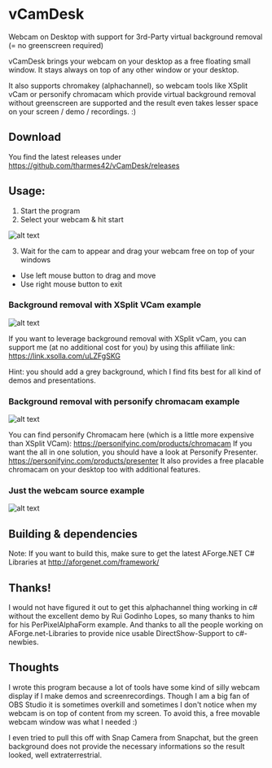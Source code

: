 # vCamDesk
Webcam on Desktop with support for 3rd-Party virtual background removal (= no greenscreen required)

vCamDesk brings your webcam on your desktop as a free floating small window. 
It stays always on top of any other window or your desktop.

It also supports chromakey (alphachannel), so webcam tools like XSplit vCam or personify chromacam 
which provide virtual background removal without greenscreen are supported and the
result even takes lesser space on your screen / demo / recordings. :)

## Download
You find the latest releases under https://github.com/tharmes42/vCamDesk/releases

## Usage:
1) Start the program
2) Select your webcam & hit start

![alt text](https://github.com/tharmes42/vCamDesk/blob/master/pagecontent/vDeskCam_screen1_startscreen.png "Initial Screen")

3) Wait for the cam to appear and drag your webcam free on top of your windows
- Use left mouse button to drag and move
- Use right mouse button to exit 

### Background removal with XSplit VCam example
![alt text](https://github.com/tharmes42/vCamDesk/blob/master/pagecontent/vDeskCam_screen3_xsplit.png "XSplit VCam Example")

If you want to leverage background removal with XSplit vCam, you can support me (at no additional cost for you) by using this affiliate link: https://link.xsolla.com/uLZFgSKG

Hint: you should add a grey background, which I find fits best for all kind of demos and presentations.

### Background removal with personify chromacam example
![alt text](https://github.com/tharmes42/vCamDesk/blob/master/pagecontent/vDeskCam_screen2_chromacam.png "personify chromacam Example")

You can find personify Chromacam here (which is a little more expensive than XSplit VCam):
https://personifyinc.com/products/chromacam
If you want the all in one solution, you should have a look at Personify Presenter.
https://personifyinc.com/products/presenter
It also provides a free placable chromacam on your desktop too with additional features.

### Just the webcam source example
![alt text](https://github.com/tharmes42/vCamDesk/blob/master/pagecontent/vDeskCam_screen4_without_greenscreen.png "Just the webcam without greenscreen removal :)")


## Building & dependencies
Note: If you want to build this, make sure to get the latest AForge.NET C# Libraries at
http://aforgenet.com/framework/

## Thanks!
I would not have figured it out to get this alphachannel thing working in c# without the excellent demo by Rui Godinho Lopes, so many thanks to him for his PerPixelAlphaForm example.
And thanks to all the people working on AForge.net-Libraries to provide nice usable DirectShow-Support to c#-newbies. 

## Thoughts
I wrote this program because a lot of tools have some kind of silly webcam display 
if I make demos and screenrecordings. Though I am a big fan of OBS Studio
it is sometimes overkill and sometimes I don't notice when my webcam is on top
of content from my screen. To avoid this, a free movable webcam window was
what I needed :)

I even tried to pull this off with Snap Camera from Snapchat, but the green
background does not provide the necessary informations so the result looked, well
extraterrestrial. 
